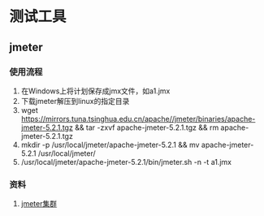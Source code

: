 # 测试工具

## jmeter
### 使用流程
1. 在Windows上将计划保存成jmx文件，如a1.jmx
1. 下载jmeter解压到linux的指定目录
  1. wget https://mirrors.tuna.tsinghua.edu.cn/apache//jmeter/binaries/apache-jmeter-5.2.1.tgz && tar -zxvf apache-jmeter-5.2.1.tgz && rm apache-jmeter-5.2.1.tgz
  1. mkdir -p /usr/local/jmeter/apache-jmeter-5.2.1 && mv apache-jmeter-5.2.1 /usr/local/jmeter/
1. /usr/local/jmeter/apache-jmeter-5.2.1/bin/jmeter.sh -n -t a1.jmx

### 资料
1. [jmeter集群](https://my.oschina.net/u/1241970/blog/635507)
